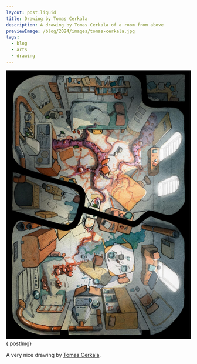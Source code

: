 ```yaml
---
layout: post.liquid
title: Drawing by Tomas Cerkala
description: A drawing by Tomas Cerkala of a room from above
previewImage: /blog/2024/images/tomas-cerkala.jpg
tags:
  - blog
  - arts
  - drawing
---
```


![A drawing by Tomas Cerkala of a room from above](/blog/2024/images/tomas-cerkala.jpg){.postImg}

A very nice drawing by [Tomas Cerkala](https://www.threads.net/@cerkalat).
